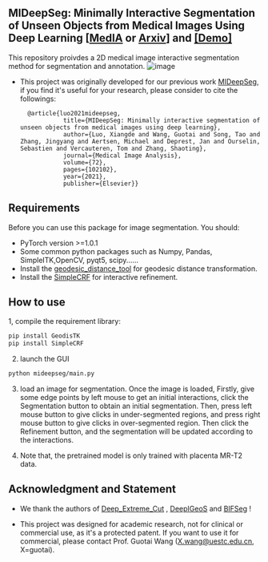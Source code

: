 ## MIDeepSeg: Minimally Interactive Segmentation of Unseen Objects from Medical Images Using Deep Learning [[MedIA](https://www.sciencedirect.com/science/article/pii/S1361841521001481) or [Arxiv](https://arxiv.org/pdf/2104.12166.pdf)] and [[Demo]](https://www.youtube.com/watch?v=eq-tqlJnckE)
This repository proivdes a 2D medical image interactive segmentation method for segmentation and annotation.
![image](https://github.com/Luoxd1996/MIDeepSeg/blob/master/demo_video/pancreas.gif)
* This project was originally developed for our previous work [MIDeepSeg](https://arxiv.org/pdf/2104.12166.pdf), if you find it's useful for your research, please consider to cite the followings:

		@article{luo2021mideepseg,
                  title={MIDeepSeg: Minimally interactive segmentation of unseen objects from medical images using deep learning},
                  author={Luo, Xiangde and Wang, Guotai and Song, Tao and Zhang, Jingyang and Aertsen, Michael and Deprest, Jan and Ourselin, Sebastien and Vercauteren, Tom and Zhang, Shaoting},
                  journal={Medical Image Analysis},
                  volume={72},
                  pages={102102},
                  year={2021},
                  publisher={Elsevier}}

## Requirements
Before you can use this package for image segmentation. You should:
* PyTorch version >=1.0.1
* Some common python packages such as Numpy, Pandas, SimpleITK,OpenCV, pyqt5, scipy......
* Install the [geodesic_distance_tool][geos_dis_link] for geodesic distance transformation.
* Install the [SimpleCRF][simplecrf_link] for interactive refinement.
## How to use
1, compile the requirement library:

```bash
pip install GeodisTK
pip install SimpleCRF
```

2. launch the GUI
```bash
python mideepseg/main.py
``` 
3. load an image for segmentation. Once the image is loaded,  Firstly, give some edge points by left mouse to get an initial interactions, click the Segmentation button to obtain an initial segmentation. Then, press left mouse button to give clicks in under-segmented regions, and press right mouse button to give clicks  in over-segmented region. Then click the Refinement button, and the segmentation will be updated according to the interactions.

4. Note that, the pretrained model is only trained with placenta MR-T2 data. 

## Acknowledgment and Statement
* We thank the authors of [Deep_Extreme_Cut][dextr_link] , [DeepIGeoS][deepigeos_link] and [BIFSeg][bifseg_link] !

[geos_dis_link]: https://github.com/taigw/GeodisTK
[simplecrf_link]: https://github.com/HiLab-git/SimpleCRF
[dextr_link]: https://openaccess.thecvf.com/content_cvpr_2018/papers/Maninis_Deep_Extreme_Cut_CVPR_2018_paper.pdf
[deepigeos_link]: https://ieeexplore.ieee.org/document/8370732
[bifseg_link]: https://ieeexplore.ieee.org/stamp/stamp.jsp?arnumber=8270673
* This project was designed for academic research, not for clinical or commercial use, as it's a protected patent.  If you want to use it for commercial, please contact Prof. Guotai Wang (X.wang@uestc.edu.cn, X=guotai).
